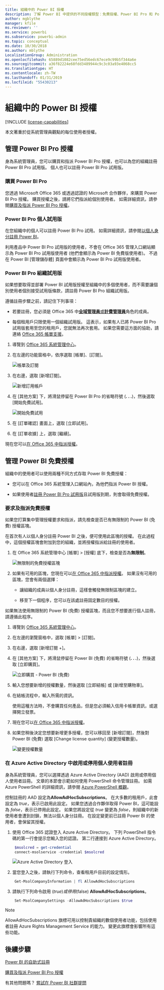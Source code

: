 ```yaml
---
title: 組織中的 Power BI 授權
description: 了解 Power BI 中提供的不同授權類型：免費授權、Power BI Pro 和 Power BI Premium。
author: mgblythe
manager: kfile
ms.reviewer: ''
ms.service: powerbi
ms.subservice: powerbi-admin
ms.topic: conceptual
ms.date: 10/30/2018
ms.author: mblythe
LocalizationGroup: Administration
ms.openlocfilehash: 65889d1082cee75ed56edc67ece9c99b5f344a6e
ms.sourcegitcommit: a36f82224e68fdd3489944c9c3c03a93e4068cc5
ms.translationtype: HT
ms.contentlocale: zh-TW
ms.lasthandoff: 01/31/2019
ms.locfileid: "55430213"
---
```

# <a name="power-bi-licensing-in-your-organization"></a>組織中的 Power BI 授權

[!INCLUDE [license-capabilities](includes/license-capabilities.md)]

本文著重於從系統管理員觀點的每位使用者授權。

## <a name="manage-power-bi-pro-licenses"></a>管理 Power BI Pro 授權

身為系統管理員，您可以購買和指派 Power BI Pro 授權，也可以為您的組織註冊 Power BI Pro 試用版。 個人也可以註冊 Power BI Pro 試用版。

### <a name="purchasing-power-bi-pro"></a>購買 Power BI Pro

您透過 Microsoft Office 365 或透過認證的 Microsoft 合作夥伴，來購買 Power BI Pro 授權。 購買授權之後，請將它們指派給個別使用者。 如需詳細資訊，請參閱[購買及指派 Power BI Pro 授權](service-admin-purchasing-power-bi-pro.md)。

### <a name="power-bi-pro-trial-for-individuals"></a>Power BI Pro 個人試用版

在您組織中的個人可以註冊 Power BI Pro 試用。 如需詳細資訊，請參閱[以個人身分註冊 Power BI](service-self-service-signup-for-power-bi.md)。

利用產品中 Power BI Pro 試用版的使用者，不會在 Office 365 管理入口網站顯示為 Power BI Pro 試用版使用者 (他們會顯示為 Power BI 免費版使用者)。 不過在 Power BI [管理儲存體] 頁面中會顯示為 Power BI Pro 試用版使用者。

### <a name="power-bi-pro-trial-for-organizations"></a>Power BI Pro 組織試用版

如果想要取得並部署 Power BI 試用版授權至組織中的多個使用者，而不需要讓個別使用者個別接受試用版條款，請註冊 Power BI Pro 組織試用版。

遵循註冊步驟之前，請記住下列事項：

* 若要註冊，您必須是 Office 365 中[**全域管理員**或**計費管理員**](https://support.office.com/article/about-office-365-admin-roles-da585eea-f576-4f55-a1e0-87090b6aaa9d)角色的成員。

* 每個租用戶只限使用一個組織試用版。 這表示，如果有人已將 Power BI Pro 試用版套用至您的租用戶，您就無法再次套用。 如果您需要這方面的協助，請連絡 [Office 365 帳單支援](https://support.office.microsoft.com/article/contact-support-for-business-products-admin-help-32a17ca7-6fa0-4870-8a8d-e25ba4ccfd4b?CorrelationId=552bbf37-214f-4202-80cb-b94240dcd671)。

1. 導覽到 [Office 365 系統管理中心](https://portal.office.com/adminportal/home#/homepage)。

1. 在左邊的功能窗格中，依序選取 [帳單]、[訂閱]。

   ![帳單及訂閱](media/service-admin-licensing-organization/service-power-bi-pro-in-your-organization-05.png)

1. 在右邊，選取 [新增訂閱]。

   ![新增訂用帳戶](media/service-admin-licensing-organization/service-power-bi-pro-in-your-organization-06.png)

1. 在 [其他方案] 下，將滑鼠停留在 Power BI Pro 的省略符號 (**. . .**)，然後選取 [開始免費試用]。

   ![開始免費試用](media/service-admin-licensing-organization/service-power-bi-pro-in-your-organization-07.png) 

1. 在 [訂單確認] 畫面上，選取 [立即試用]。

1. 在 [訂單收據] 上，選取 [繼續]。

現在您可以[在 Office 365 中指派授權](https://support.office.com/article/assign-licenses-to-users-in-office-365-for-business-997596b5-4173-4627-b915-36abac6786dc)。

## <a name="manage-power-bi-free-licenses"></a>管理 Power BI 免費授權

組織中的使用者可以使用兩種不同方式存取 Power BI 免費授權：

* 您可以在 Office 365 系統管理入口網站內，為他們指派 Power BI 授權。

* 如果使用者[註冊 Power BI Pro 試用版](service-self-service-signup-for-power-bi.md)且試用版到期，則會取得免費授權。

### <a name="requesting-and-assigning-free-licenses"></a>要求及指派免費授權

如果您打算集中管理授權要求和指派，請先檢查是否已有無限制的 Power BI (免費) 授權區塊。

在首次有人以個人身分註冊 Power BI 之後，便可使用此區塊的授權。 在此過程中，這個授權區塊會附加到您的組織，並將授權指派給註冊的使用者。

1. 在 Office 365 系統管理中心 [帳單] > [授權] 底下，檢查是否為**無限制**。

    ![無限制的免費授權區塊](media/service-admin-licensing-organization/unlimited-licenses.png)

1. 如果有可用的區塊，您現在可以[在 Office 365 中指派授權](https://support.office.com/article/assign-licenses-to-users-in-office-365-for-business-997596b5-4173-4627-b915-36abac6786dc)。 如果沒有可用的區塊，您會有兩個選擇：

    * 讓組織的成員以個人身分註冊，這樣會觸發無限制區塊的建立。

    * 移至下一個程序，您可以在該處註冊固定數目的授權。

如果無法使用無限制的 Power BI (免費) 授權區塊，而且您不想要進行個人註冊，請遵循此程序。

1. 導覽到 [Office 365 系統管理中心](https://portal.office.com/admin/default.aspx)。

1. 在左邊的瀏覽窗格中，選取 [帳單] > [訂閱]。

1. 在右邊，選取 [新增訂閱 +]。

1. 在 [其他方案] 下，將滑鼠停留在 Power BI (免費) 的省略符號 (**. . .**)，然後選取 [立即購買]。

    ![立即購買 - Power BI (免費)](media/service-admin-licensing-organization/buy-powerbi-free.png)

1. 輸入您想要新增的授權數量，然後選取 [立即結帳] 或 [新增至購物車]。

1. 在結帳流程中，輸入所需的資訊。

    使用這種方法時，不會購買任何產品，但是您必須輸入信用卡帳單資訊，或選擇開立發票。

1. 現在您可以[在 Office 365 中指派授權](https://support.office.com/article/assign-licenses-to-users-in-office-365-for-business-997596b5-4173-4627-b915-36abac6786dc)。

1. 如果您稍後決定您想要新增更多授權，您可以移回至 \[新增訂閱]，然後對 Power BI \(免費) 選取 \[Change license quantity] \(變更授權數量)。

    ![變更授權數量](media/service-admin-licensing-organization/change-license-quantity.png)

### <a name="enable-or-disable-individual-user-sign-up-in-azure-active-directory"></a>在 Azure Active Directory 中啟用或停用個人使用者註冊

身為系統管理員，您可以選擇透過 Azure Active Directory (AAD) 啟用或停用個人使用者註冊。 文章的本節會示範如何使用 PowerShell 命令管理註冊。 如需 Azure PowerShell 的詳細資訊，請參閱 [Azure PowerShell 概觀](/powershell/azure/overview)。

控制註冊的 AAD 設定為**AllowAdHocSubscriptions**。 在大多數的租用戶，此會設定為 *true*，表示已啟用此設定。 如果您透過合作夥伴取得 Power BI，這可能設為 *false*，表示已停用此設定。 如果您將設定從 *true* 變更為 *false*，則組織中的新使用者會遭到封鎖，無法以個人身分註冊。 在設定變更前已註冊 Power BI 的使用者，會保留其授權。

1. 使用 Office 365 認證登入 Azure Active Directory。 下列 PowerShell 指令碼的第一行會提示您輸入您的認證。 第二行連接到 Azure Active Directory。

    ```powershell
     $msolcred = get-credential
     connect-msolservice -credential $msolcred
    ```

   ![Azure Active Directory 登入](media/service-admin-licensing-organization/aad-signin.png)

1. 當您登入之後，請執行下列命令，查看租用戶目前的設定情形。

    ```powershell
     Get-MsolCompanyInformation | fl AllowAdHocSubscriptions
    ```
1. 請執行下列命令啟用 ($true) 或停用 ($false) **AllowAdHocSubscriptions**。

    ```powershell
     Set-MsolCompanySettings -AllowAdHocSubscriptions $true
    ```

> [!NOTE]
> AllowAdHocSubscriptions 旗標可用以控制貴組織的數個使用者功能，包括使用者註冊 Azure Rights Management Service 的能力。 變更此旗標會影響所有這些功能。

## <a name="next-steps"></a>後續步驟

[Power BI 的自助式註冊](service-self-service-signup-for-power-bi.md)  

[購買及指派 Power BI Pro 授權](service-admin-purchasing-power-bi-pro.md)

有其他問題嗎？ [嘗試在 Power BI 社群提問](http://community.powerbi.com/)